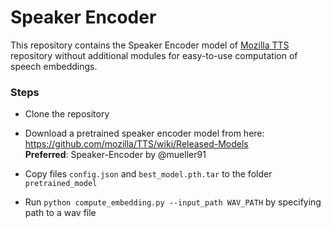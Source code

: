 # Speaker Encoder


This repository contains the Speaker Encoder model of <a href="https://github.com/mozilla/TTS">Mozilla TTS</a> repository without additional modules for easy-to-use computation of speech embeddings.

### Steps
- Clone the repository<br>
- Download a pretrained speaker encoder model from here: https://github.com/mozilla/TTS/wiki/Released-Models <br>
**Preferred**: Speaker-Encoder by @mueller91

- Copy files `config.json` and `best_model.pth.tar` to the folder `pretrained_model` 

- Run `python compute_embedding.py --input_path WAV_PATH` by specifying path to a wav file

